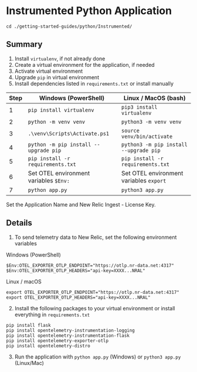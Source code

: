# Instrumented Python Application
```
cd ./getting-started-guides/python/Instrumented/
```

## Summary
1. Install `virtualenv`, if not already done
2. Create a virtual environment for the application, if needed
3. Activate virtual environment
4. Upgrade `pip` in virtual environment
5. Install dependencies listed in `requirements.txt` or install manually

| Step | Windows (PowerShell)                     | Linux / MacOS (bash)                      |
|------|------------------------------------------|-------------------------------------------|
| 1    | `pip install virtualenv`                 | `pip3 install virtualenv`                 |
| 2    | `python -m venv venv`                    | `python3 -m venv venv`                    |
| 3    | `.\venv\Scripts\Activate.ps1`            | `source venv/bin/activate`                |
| 4    | `python -m pip install --upgrade pip`    | `python3 -m pip install --upgrade pip`    |
| 5    | `pip install -r requirements.txt`        | `pip install -r requirements.txt`         |
| 6    | Set OTEL environment variables `$Env:`   | Set OTEL environment variables `export`   |
| 7    | `python app.py`                          | `python3 app.py`                          |

Set the Application Name and New Relic Ingest - License Key.

## Details
1. To send telemetry data to New Relic, set the following environment variables

Windows (PowerShell)
```
$Env:OTEL_EXPORTER_OTLP_ENDPOINT="https://otlp.nr-data.net:4317"
$Env:OTEL_EXPORTER_OTLP_HEADERS="api-key=XXXX...NRAL"
```

Linux / macOS
```
export OTEL_EXPORTER_OTLP_ENDPOINT="https://otlp.nr-data.net:4317"
export OTEL_EXPORTER_OTLP_HEADERS="api-key=XXXX...NRAL"
```

2. Install the following packages to your virtual environment or install everything in `requirements.txt`
```
pip install flask
pip install opentelemetry-instrumentation-logging
pip install opentelemetry-instrumentation-flask
pip install opentelemetry-exporter-otlp
pip install opentelemetry-distro
```

3. Run the application with `python app.py` (Windows) or `python3 app.py` (Linux/Mac)